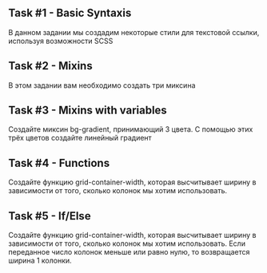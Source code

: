 ## Task #1 - Basic Syntaxis
В данном задании мы создадим некоторые стили для текстовой ссылки, используя возможности SCSS

## Task #2 - Mixins
В этом задании вам необходимо создать три миксина

## Task #3 - Mixins with variables
Создайте миксин bg-gradient, принимающий 3 цвета. С помощью этих трёх цветов создайте линейный градиент

## Task #4 - Functions
Создайте функцию grid-container-width, которая высчитывает ширину в зависимости от того, сколько колонок мы хотим использовать.

## Task #5 - If/Else
Создайте функцию grid-container-width, которая высчитывает ширину в зависимости от того, сколько колонок мы хотим использовать. Если переданное число колонок меньше или равно нулю, то возвращается ширина 1 колонки.
